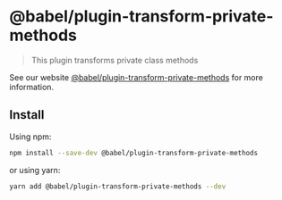 # @babel/plugin-transform-private-methods

> This plugin transforms private class methods

See our website [@babel/plugin-transform-private-methods](https://babeljs.io/docs/en/babel-plugin-transform-private-methods) for more information.

## Install

Using npm:

```sh
npm install --save-dev @babel/plugin-transform-private-methods
```

or using yarn:

```sh
yarn add @babel/plugin-transform-private-methods --dev
```
